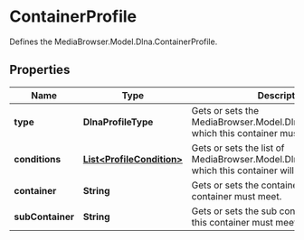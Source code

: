 

# ContainerProfile

Defines the MediaBrowser.Model.Dlna.ContainerProfile.

## Properties

| Name | Type | Description | Notes |
|------------ | ------------- | ------------- | -------------|
|**type** | **DlnaProfileType** | Gets or sets the MediaBrowser.Model.Dlna.DlnaProfileType which this container must meet. |  [optional] |
|**conditions** | [**List&lt;ProfileCondition&gt;**](ProfileCondition.md) | Gets or sets the list of MediaBrowser.Model.Dlna.ProfileCondition which this container will be applied to. |  [optional] |
|**container** | **String** | Gets or sets the container(s) which this container must meet. |  [optional] |
|**subContainer** | **String** | Gets or sets the sub container(s) which this container must meet. |  [optional] |



